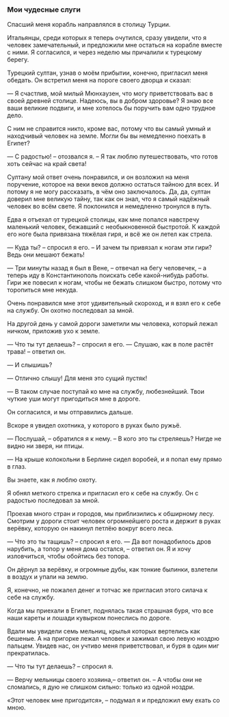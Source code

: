 ### Мои чудесные слуги

Спасший меня корабль направлялся в столицу Турции.

Итальянцы, среди которых я теперь очутился, сразу увидели, что я человек замечательный, и предложили мне остаться на корабле вместе с ними.
Я согласился, и через неделю мы причалили к турецкому берегу.

Турецкий султан, узнав о моём прибытии, конечно, пригласил меня обедать.
Он встретил меня на пороге своего дворца и сказал:

— Я счастлив, мой милый Мюнхаузен, что могу приветствовать вас в своей древней столице.
Надеюсь, вы в добром здоровье?
Я знаю все ваши великие подвиги, и мне хотелось бы поручить вам одно трудное дело.

С ним не справится никто, кроме вас, потому что вы самый умный и находчивый человек на земле.
Могли бы вы немедленно поехать в Египет?

— С радостью! – отозвался я.
– Я так люблю путешествовать, что готов хоть сейчас на край света!

Султану мой ответ очень понравился, и он возложил на меня поручение, которое на веки веков должно остаться тайною для всех.
И потому я не могу рассказать, в чём оно заключалось.
Да, да, султан доверил мне великую тайну, так как он знал, что я самый надёжный человек во всём свете.
Я поклонился и немедленно тронулся в путь.

Едва я отъехал от турецкой столицы, как мне попался навстречу маленький человек, бежавший с необыкновенной быстротой.
К каждой его ноге была привязана тяжёлая гиря, и всё же он летел как стрела.

— Куда ты? – спросил я его.
– И зачем ты привязал к ногам эти гири?
Ведь они мешают бежать!

— Три минуты назад я был в Вене, – отвечал на бегу человечек, – а теперь иду в Константинополь поискать себе какой-нибудь работы.
Гири же повесил к ногам, чтобы не бежать слишком быстро, потому что торопиться мне некуда.

Очень понравился мне этот удивительный скороход, и я взял его к себе на службу.
Он охотно последовал за мной.

На другой день у самой дороги заметили мы человека, который лежал ничком, приложив ухо к земле.

— Что ты тут делаешь? – спросил я его.
— Слушаю, как в поле растёт трава! – ответил он.

— И слышишь?

— Отлично слышу!
Для меня это сущий пустяк!

— В таком случае поступай ко мне на службу, любезнейший.
Твои чуткие уши могут пригодиться мне в дороге.

Он согласился, и мы отправились дальше.

Вскоре я увидел охотника, у которого в руках было ружьё.

— Послушай, – обратился я к нему.
– В кого это ты стреляешь?
Нигде не видно ни зверя, ни птицы.

— На крыше колокольни в Берлине сидел воробей, и я попал ему прямо в глаз.

Вы знаете, как я люблю охоту.

Я обнял меткого стрелка и пригласил его к себе на службу.
Он с радостью последовал за мной.

Проехав много стран и городов, мы приблизились к обширному лесу.
Смотрим у дороги стоит человек огромнейшего роста и держит в руках верёвку, которую он накинул петлёю вокруг всего леса.

— Что это ты тащишь? – спросил я его.
— Да вот понадобилось дров нарубить, а топор у меня дома остался, – ответил он.
Я и хочу изловчиться, чтобы обойтись без топора.

Он дёрнул за верёвку, и огромные дубы, как тонкие былинки, взлетели в воздух и упали на землю.

Я, конечно, не пожалел денег и тотчас же пригласил этого силача к себе на службу.

Когда мы приехали в Египет, поднялась такая страшная буря, что все наши кареты и лошади кувырком понеслись по дороге.

Вдали мы увидели семь мельниц, крылья которых вертелись как бешеные.
А на пригорке лежал человек и зажимал свою левую ноздрю пальцем.
Увидев нас, он учтиво меня приветствовал, и буря в один миг прекратилась.

— Что ты тут делаешь? – спросил я.

— Верчу мельницы своего хозяина,– ответил он.
– А чтобы они не сломались, я дую не слишком сильно: только из одной ноздри.

«Этот человек мне пригодится», – подумал я и предложил ему ехать со мною.
